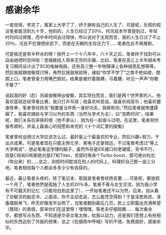 # 感谢余华

一直觉得，考完了，离家上大学了了，终于拥有自己的人生了，可是呢，乐观的假设笔者能活到九十岁，他妈的，人生已经过了20％，何况叔本华曾提到过，年轻时时间过得慢，而中年时间会过得快，所以说对于主观而言，我的人生已过了不止20％，况且不在理想状态下，而是在天朝的生存压力下……笔者在此不再推断。

可是我还是有半杯水的呀！抛开上一个十八年半，六十天之后，笔者终于找到可以自由驰骋的空间啦！思维能给人带来无穷的乐趣，比如，笔者在高三上半年期末考复习期间设计出了SC的电梯电路，还有高三整一年物理课上各种胡思乱想等等，然后我就跟俊衡探讨呀，再然后我就挨损呀，诸如“你学不学了”之类不绝如缕，朗朗上口。笔者曾奋力用嘴巴抵抗，结果是被拧着胳膊，弓着腰，听见一声声“你敢不敢了”

说起我的好（彪）同桌俊衡呀@俊衡，其实坦白而言，我们是两个世界里的人，他喜欢篮球还经常看比赛，我只打乒乓球；他喜欢听民谣，我喜欢纯音乐；他喜欢健身练拳，笔者曾经扬言“我要是当年练一身好功夫，我砸死你。”然后笔者就惨遭蹂躏了，我喜欢搞些与学习以外的东西（当然与学术为主），曰“浪费时间”，结果呢，我们关系后来铁的很（他不承认），因为在一起奋斗过吧。在这里，笔者祝你报考顺利，并呈上最衷心的祝愿和未完的《十个词汇里的俊衡》

笔者曾经设想过大学应该怎么过，最好是上个最喜欢的专业，然后兴趣+努力，干出点成果。可是笔者现在只能主修化学，离电子还是很远，不过笔者考虑过“等上大学再说”，想必笔者这学理的脑子，虽然外存是IDE接口的老硬盘，背书不行，但是C核和G核那绝对是E7和Titan，灵感时再来个Turbo boost，那可绝对杠杠（吹出来）的……总之，别把时间耽误在别人的代码上，料理好自己那一亩三分地，笔者相信每个人都会多多少少有收获的。

最近，最让笔者头疼的，除了笔记本，那就是笔者曾经扬言要……可是呢，都放假一个月了，笔者依然是孤独了人生的20％多。笔者不善与女生交流，因为我小学有不可磨灭的记忆（只能坦白到这里了），一开始笔者还不以为然，后来，自从看了俞敏洪的励志书，上面讲，你不主动去追，怎么能凭空得到？于是深思熟虑，准备摆脱单飞，昨天好像发毕业照了，当笔者翻到最后几页，脸上立即露出充满希望（猥琐）的表情，原来你们在这里呀！嘿嘿嘿，等老夫仔细观瞧……
每次看余华，都想写点东西，不知道是华哥文笔太挫，给我以动力，还是我们思想上有些相似的东西达到了共振的效果，总之《在细雨中呼喊》写的不错，免费就好，感谢余华。
